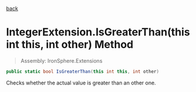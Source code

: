 ﻿

[back](/IronSphere.Extensions/types/IntegerExtension)

# IntegerExtension.IsGreaterThan(this int this, int other) Method

> Assembly: IronSphere.Extensions

```csharp
public static bool IsGreaterThan(this int this, int other)
```

Checks whether the actual value is greater than an other one.

 